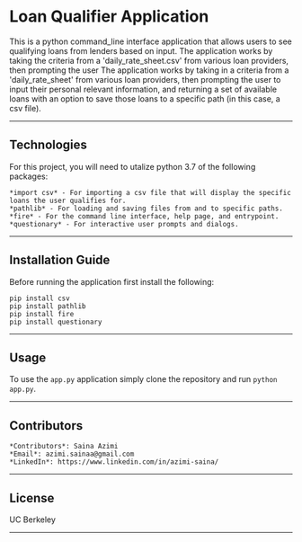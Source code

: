 # **Loan Qualifier Application**
This is a python command_line interface application that allows users to see qualifying loans from lenders based on input. The application works by taking the criteria from a 'daily_rate_sheet.csv' from various loan providers, then prompting the user
The application works by taking in a criteria from a 'daily_rate_sheet' from various loan providers, then prompting the user to input their personal relevant information, and returning a set of available loans with an option to save those loans to a specific path (in this case, a csv file).

---

## Technologies
For this project, you will need to utalize python 3.7 of the following packages:
```
*import csv* - For importing a csv file that will display the specific loans the user qualifies for. 
*pathlib* - For loading and saving files from and to specific paths.
*fire* - For the command line interface, help page, and entrypoint. 
*questionary* - For interactive user prompts and dialogs. 
```

---

## Installation Guide
Before running the application first install the following:
```
pip install csv  
pip install pathlib 
pip install fire  
pip install questionary 
```

---

## Usage
To use the `app.py` application simply clone the repository and run `python app.py`. 


---

## Contributors
```
*Contributors*: Saina Azimi
*Email*: azimi.sainaa@gmail.com
*LinkedIn*: https://www.linkedin.com/in/azimi-saina/ 
```

---

## License
UC Berkeley

---